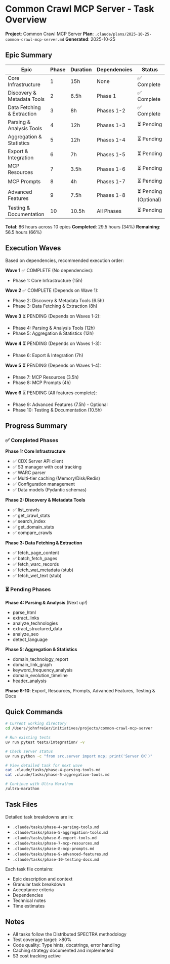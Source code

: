 # Common Crawl MCP Server - Task Overview

**Project**: Common Crawl MCP Server
**Plan**: `.claude/plans/2025-10-25-common-crawl-mcp-server.md`
**Generated**: 2025-10-25

## Epic Summary

| Epic | Phase | Duration | Dependencies | Status |
|------|-------|----------|--------------|--------|
| Core Infrastructure | 1 | 15h | None | ✅ Complete |
| Discovery & Metadata Tools | 2 | 6.5h | Phase 1 | ✅ Complete |
| Data Fetching & Extraction | 3 | 8h | Phases 1-2 | ✅ Complete |
| Parsing & Analysis Tools | 4 | 12h | Phases 1-3 | ⏳ Pending |
| Aggregation & Statistics | 5 | 12h | Phases 1-4 | ⏳ Pending |
| Export & Integration | 6 | 7h | Phases 1-5 | ⏳ Pending |
| MCP Resources | 7 | 3.5h | Phases 1-6 | ⏳ Pending |
| MCP Prompts | 8 | 4h | Phases 1-7 | ⏳ Pending |
| Advanced Features | 9 | 7.5h | Phases 1-8 | ⏳ Pending (Optional) |
| Testing & Documentation | 10 | 10.5h | All Phases | ⏳ Pending |

**Total**: 86 hours across 10 epics
**Completed**: 29.5 hours (34%)
**Remaining**: 56.5 hours (66%)

## Execution Waves

Based on dependencies, recommended execution order:

**Wave 1** ✅ COMPLETE (No dependencies):
- Phase 1: Core Infrastructure (15h)

**Wave 2** ✅ COMPLETE (Depends on Wave 1):
- Phase 2: Discovery & Metadata Tools (6.5h)
- Phase 3: Data Fetching & Extraction (8h)

**Wave 3** ⏳ PENDING (Depends on Waves 1-2):
- Phase 4: Parsing & Analysis Tools (12h)
- Phase 5: Aggregation & Statistics (12h)

**Wave 4** ⏳ PENDING (Depends on Waves 1-3):
- Phase 6: Export & Integration (7h)

**Wave 5** ⏳ PENDING (Depends on Waves 1-4):
- Phase 7: MCP Resources (3.5h)
- Phase 8: MCP Prompts (4h)

**Wave 6** ⏳ PENDING (All features complete):
- Phase 9: Advanced Features (7.5h) - Optional
- Phase 10: Testing & Documentation (10.5h)

## Progress Summary

### ✅ Completed Phases

**Phase 1: Core Infrastructure**
- ✅ CDX Server API client
- ✅ S3 manager with cost tracking
- ✅ WARC parser
- ✅ Multi-tier caching (Memory/Disk/Redis)
- ✅ Configuration management
- ✅ Data models (Pydantic schemas)

**Phase 2: Discovery & Metadata Tools**
- ✅ list_crawls
- ✅ get_crawl_stats
- ✅ search_index
- ✅ get_domain_stats
- ✅ compare_crawls

**Phase 3: Data Fetching & Extraction**
- ✅ fetch_page_content
- ✅ batch_fetch_pages
- ✅ fetch_warc_records
- ✅ fetch_wat_metadata (stub)
- ✅ fetch_wet_text (stub)

### ⏳ Pending Phases

**Phase 4: Parsing & Analysis** (Next up!)
- parse_html
- extract_links
- analyze_technologies
- extract_structured_data
- analyze_seo
- detect_language

**Phase 5: Aggregation & Statistics**
- domain_technology_report
- domain_link_graph
- keyword_frequency_analysis
- domain_evolution_timeline
- header_analysis

**Phase 6-10**: Export, Resources, Prompts, Advanced Features, Testing & Docs

## Quick Commands

```bash
# Current working directory
cd /Users/johnfreier/initiatives/projects/common-crawl-mcp-server

# Run existing tests
uv run pytest tests/integration/ -v

# Check server status
uv run python -c "from src.server import mcp; print('Server OK')"

# View detailed task for next wave
cat .claude/tasks/phase-4-parsing-tools.md
cat .claude/tasks/phase-5-aggregation-tools.md

# Continue with Ultra Marathon
/ultra-marathon
```

## Task Files

Detailed task breakdowns are in:
- `.claude/tasks/phase-4-parsing-tools.md`
- `.claude/tasks/phase-5-aggregation-tools.md`
- `.claude/tasks/phase-6-export-tools.md`
- `.claude/tasks/phase-7-mcp-resources.md`
- `.claude/tasks/phase-8-mcp-prompts.md`
- `.claude/tasks/phase-9-advanced-features.md`
- `.claude/tasks/phase-10-testing-docs.md`

Each task file contains:
- Epic description and context
- Granular task breakdown
- Acceptance criteria
- Dependencies
- Technical notes
- Time estimates

## Notes

- All tasks follow the Distributed SPECTRA methodology
- Test coverage target: >80%
- Code quality: Type hints, docstrings, error handling
- Caching strategy documented and implemented
- S3 cost tracking active
